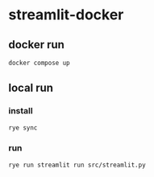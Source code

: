 # streamlit-docker

## docker run
```sh
docker compose up
```

## local run

### install
```sh
rye sync
```
### run
```sh
rye run streamlit run src/streamlit.py
```

###